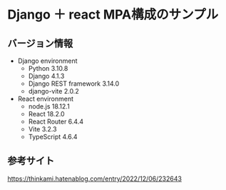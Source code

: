 # Django ＋ react MPA構成のサンプル

## バージョン情報

- Django environment
  - Python 3.10.8
  - Django 4.1.3
  - Django REST framework 3.14.0
  - django-vite 2.0.2
- React environment
  - node.js 18.12.1
  - React 18.2.0
  - React Router 6.4.4
  - Vite 3.2.3
  - TypeScript 4.6.4

## 参考サイト

https://thinkami.hatenablog.com/entry/2022/12/06/232643
